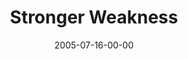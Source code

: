 ---
layout: message
category: message
series: "Special Effects"
title: "Stronger Weakness"
date: 2005-07-16-00-00
message_id: 111
sc-permalink-url: "http://soundcloud.com/crdschurch/stronger-weakness"
audio: "http://s3.amazonaws.com/crossroads-media/messages/audio/Special_Effects_05_07-17-05_Stronger_Weakness.mp3"
audio-duration: "36:57"
tag: 
 - humility
 - russell
 - strength
 - weakness
 - weak
 - david
explicit: false
---